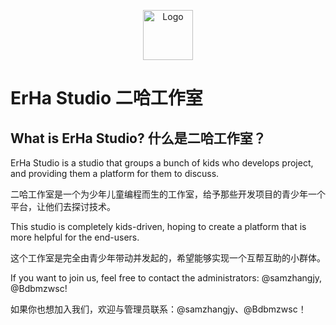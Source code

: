 <p align="center">
    <a href="https://github.com/samzhangjy/ErHaStudio">
        <img src="https:https://raw.githubusercontent.com/samzhangjy/ErHaStudio/master/public/favicon.jpg" alt="Logo" width="80" height="80">
    </a>
</p>

# ErHa Studio 二哈工作室

## What is ErHa Studio? 什么是二哈工作室？

ErHa Studio is a studio that groups a bunch of kids who develops project, and providing them a platform for them to discuss.

二哈工作室是一个为少年儿童编程而生的工作室，给予那些开发项目的青少年一个平台，让他们去探讨技术。

This studio is completely kids-driven, hoping to create a platform that is more helpful for the end-users.

这个工作室是完全由青少年带动并发起的，希望能够实现一个互帮互助的小群体。

If you want to join us, feel free to contact the administrators: @samzhangjy, @Bdbmzwsc!

如果你也想加入我们，欢迎与管理员联系：@samzhangjy、@Bdbmzwsc！
